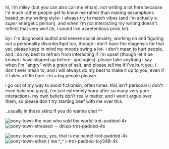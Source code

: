 hi, i'm miley (but you can also call me ethan). not writing a lot here because i'd much rather people get to know me rather than making assumptions based on my writing style- i always try to match vibes (and i'm actually a *super* energetic person), and when i'm not interacting my writing doesn't reflect that very well (ie, i sound like a pretentious prick lol).

byi: i'm diagnosed audhd and severe social anxiety, working on and figuring out a personality disorder/bpd too, though i don't have the diagnosis for that yet. please keep in mind my moods swing a lot- i don't mean to hurt people, and i do my best to refrain from interacting if i'm upset (though let it be known i have slipped up before- apologies). please take anything i say when i'm "angry" with a grain of salt, and please tell me if i've hurt you. i don't ever mean to, and i will always do my best to make it up to you, even if it takes a little time. i'm a big people pleaser.

i go out of my way to avoid fictionkin, often times. this isn't personal (i don't even hate you guys), i'm just extremely wary after so many very poor interactions. my own beliefs don't really matter, and i won't argue over them, so please don't try starting beef with me over this.

..usually in these skinz if you do wanna chat ^^

![pony-town-the man who sold the world-trot-padded-4x](https://github.com/user-attachments/assets/f4eae41f-5c55-484a-b4f1-f0a9552a16e8)
![pony-town-stressed -- dniup-trot-padded-4x](https://github.com/user-attachments/assets/b78ad28d-f0e3-41b2-824a-f5d2a9978eca)


![pony-town-crazy_ yes, that is my name!-trot-padded-4x](https://github.com/user-attachments/assets/89e8bf5b-e31e-4ca9-8fad-b9c274f009bd)
![pony-town-ethan ( me ^_^ )-trot-padded-toy348-4x](https://github.com/user-attachments/assets/ffe69917-8818-4e05-ad12-e2f78aea3f15)

